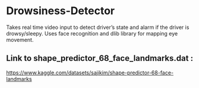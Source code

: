 # Drowsiness-Detector
Takes real time video input to detect driver’s state and alarm if the driver is drowsy/sleepy. 
Uses face recognition and dlib library for mapping eye movement.

## Link to shape_predictor_68_face_landmarks.dat :
https://www.kaggle.com/datasets/sajikim/shape-predictor-68-face-landmarks
